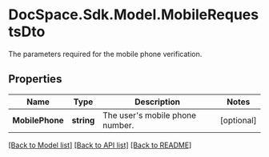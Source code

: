 # DocSpace.Sdk.Model.MobileRequestsDto
The parameters required for the mobile phone verification.

## Properties

Name | Type | Description | Notes
------------ | ------------- | ------------- | -------------
**MobilePhone** | **string** | The user&#39;s mobile phone number. | [optional] 

[[Back to Model list]](../README.md#documentation-for-models) [[Back to API list]](../README.md#documentation-for-api-endpoints) [[Back to README]](../README.md)


